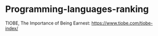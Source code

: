 # Programming-languages-ranking

TIOBE, The Importance of Being Earnest:
https://www.tiobe.com/tiobe-index/


